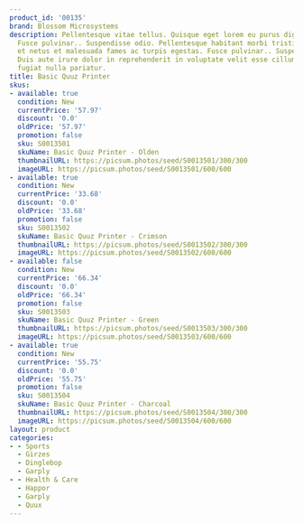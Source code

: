 ```yaml
---
product_id: '00135'
brand: Blossom Microsystems
description: Pellentesque vitae tellus. Quisque eget lorem eu purus dignissim ultricies.
  Fusce pulvinar.. Suspendisse odio. Pellentesque habitant morbi tristique senectus
  et netus et malesuada fames ac turpis egestas. Fusce pulvinar.. Suspendisse odio.
  Duis aute irure dolor in reprehenderit in voluptate velit esse cillum dolore eu
  fugiat nulla pariatur.
title: Basic Quuz Printer
skus:
- available: true
  condition: New
  currentPrice: '57.97'
  discount: '0.0'
  oldPrice: '57.97'
  promotion: false
  sku: S0013501
  skuName: Basic Quuz Printer - Olden
  thumbnailURL: https://picsum.photos/seed/S0013501/300/300
  imageURL: https://picsum.photos/seed/S0013501/600/600
- available: true
  condition: New
  currentPrice: '33.68'
  discount: '0.0'
  oldPrice: '33.68'
  promotion: false
  sku: S0013502
  skuName: Basic Quuz Printer - Crimson
  thumbnailURL: https://picsum.photos/seed/S0013502/300/300
  imageURL: https://picsum.photos/seed/S0013502/600/600
- available: false
  condition: New
  currentPrice: '66.34'
  discount: '0.0'
  oldPrice: '66.34'
  promotion: false
  sku: S0013503
  skuName: Basic Quuz Printer - Green
  thumbnailURL: https://picsum.photos/seed/S0013503/300/300
  imageURL: https://picsum.photos/seed/S0013503/600/600
- available: true
  condition: New
  currentPrice: '55.75'
  discount: '0.0'
  oldPrice: '55.75'
  promotion: false
  sku: S0013504
  skuName: Basic Quuz Printer - Charcoal
  thumbnailURL: https://picsum.photos/seed/S0013504/300/300
  imageURL: https://picsum.photos/seed/S0013504/600/600
layout: product
categories:
- - Sports
  - Girzes
  - Dinglebop
  - Garply
- - Health & Care
  - Happor
  - Garply
  - Quux
---
```

